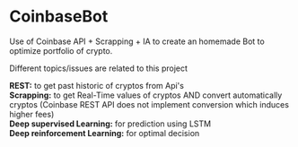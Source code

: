 # CoinbaseBot
Use of Coinbase API + Scrapping + IA to create an homemade Bot to optimize portfolio of crypto. 

Different topics/issues are related to this project

**REST:** to get past historic of cryptos from Api's<br />
**Scrapping:** to get Real-Time values of cryptos AND convert automatically cryptos (Coinbase REST API does not implement conversion which induces higher fees)<br />
**Deep supervised Learning:** for prediction using LSTM<br />
**Deep reinforcement Learning:** for optimal decision<br />



